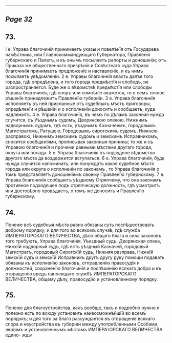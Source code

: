

---
*Page 32*
---

## 73.
І е. Управа благочинїя принимаетъ указы и повелѣнїя отъ Государева намѣстника, или Главнокоммандующаго Губернатора, Правленїя губернскаго и Палатъ, и къ онымъ посылаетъ рапорты и доношенїи; отъ Приказа же общественнаго призрѣнїя и Совѣстнаго суда Управа благочинїя принимаетъ предложенїе и наставленїе, и къ нимъ посылаетъ увѣдомленїи. 2 е. Управы благочинїя власть далѣе того города, гдѣ опредѣлена, и того города предмѣстїя и слободъ, не разпространяется. Буде же о вѣдомствѣ предмѣстїя или слободы Управы благочинїя, гдѣ споръ или сомнѣнїе окажется, то о семъ точное рѣшенїе принадлежитъ Правленїю губернїи. 3 е. Управа благочинїя исполняетъ въ ней присланные отъ судебныхъ мѣстъ приговоры, опредѣленїи и рѣшенїи и о исполненїи доноситъ и сообщаетъ, куда надлежитъ. 4 е. Управа благочинїя, въ чемъ по дѣламъ законная нужда случится, съ Уѣзднымъ судомъ, Дворянскою опекою, Нижнимъ надворнымъ судомъ, гдѣ есть, уѣзднымъ Казначеемъ, городовымъ Магистратомъ, Ратушею, Городовымъ сиротскимъ судомъ, Нижнею расправою, Нижнимъ земскимъ судомъ и земскимъ Исправникомъ, сносится сообщенїями, прописывая законныя причины; то же и съ Управою благочинїя и прочими равными мѣстами другаго города, округа или посада. 5 е. Управа благочинїя въ подсудное вѣдомство другаго мѣста да воздержится вступаться. 6 е. Управа благочинїя, буде нужда случится напоминать, или понуждать какое судебное мѣсто города или округа о исполненїи по законамъ , то Управа благочинїя о томъ представляетъ доношенїемъ своему Правленїю губернскому. 7 е. Управа благочинїя сообщаетъ уѣздному Стряпчему, что она законамъ противное подходящее подъ стряпческую должность, гдѣ усмотритъ или достовѣрно провѣдаетъ, о томъ же доноситъ и Правленїю губернскому.
## 74.
Понеже всѣ судебныя мѣста равно обязаны суть поспѣшествовать доброму порядку; и для того во всякомъ случаѣ, гдѣ служба ИМПЕРАТОРСКАГО ВЕЛИЧЕСТВА, дѣло общаго блага и сила законовъ того требуютъ, Управа благочинїя, Уѣездный судъ, Дворянская опека, Нижнїй надворный судъ, гдѣ есть уѣздный Казначей, городовый Магистратъ, городовый Сиротскїй судъ, Нижняя разправа, Нижнїй земскїй судъ и земскїй Исправникъ другъ другу руку помощи подавать обязаны къ исполненїю законовъ, отправленїю правосудїя и должностей, сохраненїю благочинїя и поспѣшенїю всякаго добра и къ отвращенїю вредъ наносящаго службѣ ИМПЕРАТОРСКАГО ВЕЛИЧЕСТВА, общему дѣлу, правосудїю и установленному порядку.
## 75.
Понеже для благоустройства, какъ вообще, такъ и подробно нужно и полезно есть по всюду установить наивозможнѣйшїй во всемъ порядокъ; и для того за благо разсуждается въ отвращенїе всякаго спора и неустройства въ губернїи между употребленными Особами, людямъ и установленнымъ мѣстамъ ИМПЕРАтОРСКАГО ВЕЛИЧЕСТВА едино-
*жды*